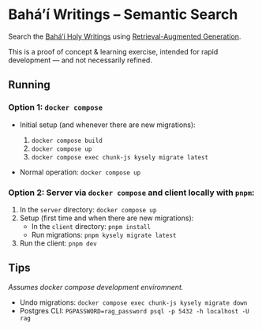 # Bahá’í Writings – Semantic Search
Search the [Bahá’í Holy Writings](https://www.bahai.org/library/authoritative-texts/) using [Retrieval-Augmented Generation](https://en.wikipedia.org/wiki/Retrieval-augmented_generation).

This is a proof of concept & learning exercise, intended for rapid development — and not necessarily refined.

## Running

### Option 1: `docker compose`

* Initial setup (and whenever there are new migrations):

   1. `docker compose build`
   2. `docker compose up`
   3. `docker compose exec chunk-js kysely migrate latest`

* Normal operation: `docker compose up`
 
### Option 2: Server via `docker compose` and client locally with `pnpm`:

1. In the `server` directory: `docker compose up`
2. Setup (first time and when there are new migrations):
   * In the `client` directory: `pnpm install`
   * Run migrations: `pnpm kysely migrate latest`
3. Run the client: `pnpm dev`

## Tips

_Assumes docker compose development enviromnent._

* Undo migrations: `docker compose exec chunk-js kysely migrate down`
* Postgres CLI: `PGPASSWORD=rag_password psql -p 5432 -h localhost -U rag`